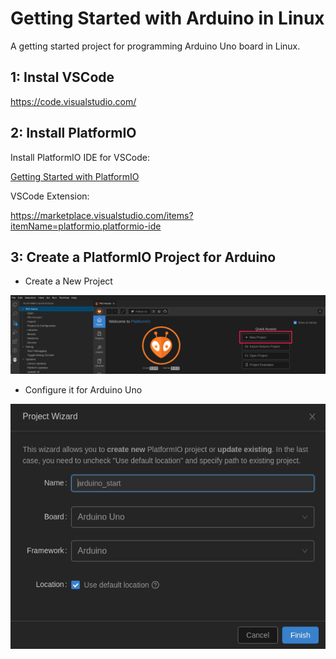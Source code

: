# Getting Started with Arduino in Linux

A getting started project for programming Arduino Uno board in Linux.

## 1: Instal VSCode

https://code.visualstudio.com/

## 2: Install PlatformIO

Install PlatformIO IDE for VSCode:

[Getting Started with PlatformIO](https://dronebotworkshop.com/platformio/)

VSCode Extension:

https://marketplace.visualstudio.com/items?itemName=platformio.platformio-ide


## 3: Create a PlatformIO Project for Arduino

- Create a New Project

![](images/platformio1.png)

- Configure it for Arduino Uno

![](images/platformio2.png)


